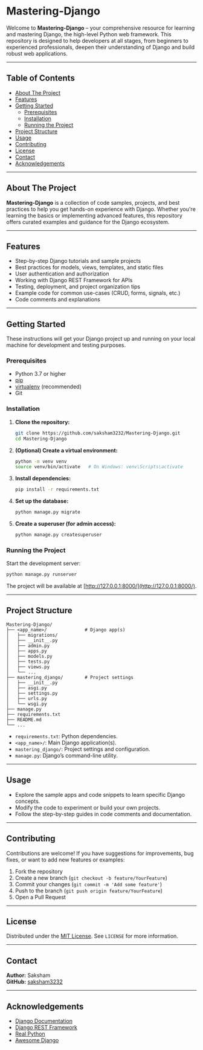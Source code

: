 # Mastering-Django

Welcome to **Mastering-Django** – your comprehensive resource for learning and mastering Django, the high-level Python web framework. This repository is designed to help developers at all stages, from beginners to experienced professionals, deepen their understanding of Django and build robust web applications.

---

## Table of Contents

- [About The Project](#about-the-project)
- [Features](#features)
- [Getting Started](#getting-started)
  - [Prerequisites](#prerequisites)
  - [Installation](#installation)
  - [Running the Project](#running-the-project)
- [Project Structure](#project-structure)
- [Usage](#usage)
- [Contributing](#contributing)
- [License](#license)
- [Contact](#contact)
- [Acknowledgements](#acknowledgements)

---

## About The Project

**Mastering-Django** is a collection of code samples, projects, and best practices to help you get hands-on experience with Django. Whether you're learning the basics or implementing advanced features, this repository offers curated examples and guidance for the Django ecosystem.

---

## Features

- Step-by-step Django tutorials and sample projects
- Best practices for models, views, templates, and static files
- User authentication and authorization
- Working with Django REST Framework for APIs
- Testing, deployment, and project organization tips
- Example code for common use-cases (CRUD, forms, signals, etc.)
- Code comments and explanations

---

## Getting Started

These instructions will get your Django project up and running on your local machine for development and testing purposes.

### Prerequisites

- Python 3.7 or higher
- [pip](https://pip.pypa.io/en/stable/)
- [virtualenv](https://virtualenv.pypa.io/en/latest/) (recommended)
- Git

### Installation

1. **Clone the repository:**
    ```bash
    git clone https://github.com/saksham3232/Mastering-Django.git
    cd Mastering-Django
    ```

2. **(Optional) Create a virtual environment:**
    ```bash
    python -m venv venv
    source venv/bin/activate   # On Windows: venv\Scripts\activate
    ```

3. **Install dependencies:**
    ```bash
    pip install -r requirements.txt
    ```

4. **Set up the database:**
    ```bash
    python manage.py migrate
    ```

5. **Create a superuser (for admin access):**
    ```bash
    python manage.py createsuperuser
    ```

### Running the Project

Start the development server:

```bash
python manage.py runserver
```

The project will be available at [http://127.0.0.1:8000/](http://127.0.0.1:8000/).

---

## Project Structure

```
Mastering-Django/
├── <app_name>/              # Django app(s)
│   ├── migrations/
│   ├── __init__.py
│   ├── admin.py
│   ├── apps.py
│   ├── models.py
│   ├── tests.py
│   ├── views.py
│   └── ...
├── mastering_django/        # Project settings
│   ├── __init__.py
│   ├── asgi.py
│   ├── settings.py
│   ├── urls.py
│   └── wsgi.py
├── manage.py
├── requirements.txt
├── README.md
└── ...
```

- `requirements.txt`: Python dependencies.
- `<app_name>/`: Main Django application(s).
- `mastering_django/`: Project settings and configuration.
- `manage.py`: Django’s command-line utility.

---

## Usage

- Explore the sample apps and code snippets to learn specific Django concepts.
- Modify the code to experiment or build your own projects.
- Follow the step-by-step guides in code comments and documentation.

---

## Contributing

Contributions are welcome! If you have suggestions for improvements, bug fixes, or want to add new features or examples:

1. Fork the repository
2. Create a new branch (`git checkout -b feature/YourFeature`)
3. Commit your changes (`git commit -m 'Add some feature'`)
4. Push to the branch (`git push origin feature/YourFeature`)
5. Open a Pull Request

---

## License

Distributed under the [MIT License](LICENSE). See `LICENSE` for more information.

---

## Contact

**Author:** Saksham  
**GitHub:** [saksham3232](https://github.com/saksham3232)

---

## Acknowledgements

- [Django Documentation](https://docs.djangoproject.com/)
- [Django REST Framework](https://www.django-rest-framework.org/)
- [Real Python](https://realpython.com/tutorials/django/)
- [Awesome Django](https://github.com/wsvincent/awesome-django)
